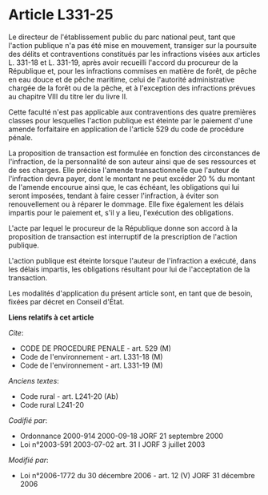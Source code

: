 # Article L331-25

Le directeur de l'établissement public du parc national peut, tant que l'action publique n'a pas été mise en mouvement,
transiger sur la poursuite des délits et contraventions constitués par les infractions visées aux articles L. 331-18 et L.
331-19, après avoir recueilli l'accord du procureur de la République et, pour les infractions commises en matière de forêt,
de pêche en eau douce et de pêche maritime, celui de l'autorité administrative chargée de la forêt ou de la pêche, et à
l'exception des infractions prévues au chapitre VIII du titre Ier du livre II.

Cette faculté n'est pas applicable aux contraventions des quatre premières classes pour lesquelles l'action publique est
éteinte par le paiement d'une amende forfaitaire en application de l'article 529 du code de procédure pénale.

La proposition de transaction est formulée en fonction des circonstances de l'infraction, de la personnalité de son auteur
ainsi que de ses ressources et de ses charges. Elle précise l'amende transactionnelle que l'auteur de l'infraction devra
payer, dont le montant ne peut excéder 20 % du montant de l'amende encourue ainsi que, le cas échéant, les obligations qui
lui seront imposées, tendant à faire cesser l'infraction, à éviter son renouvellement ou à réparer le dommage. Elle fixe
également les délais impartis pour le paiement et, s'il y a lieu, l'exécution des obligations.

L'acte par lequel le procureur de la République donne son accord à la proposition de transaction est interruptif de la
prescription de l'action publique.

L'action publique est éteinte lorsque l'auteur de l'infraction a exécuté, dans les délais impartis, les obligations résultant
pour lui de l'acceptation de la transaction.

Les modalités d'application du présent article sont, en tant que de besoin, fixées par décret en Conseil d'État.

**Liens relatifs à cet article**

_Cite_:

  - CODE DE PROCEDURE PENALE - art. 529 (M)
  - Code de l'environnement - art. L331-18 (M)
  - Code de l'environnement - art. L331-19 (M)

_Anciens textes_:

  - Code rural - art. L241-20 (Ab)
  - Code rural L241-20

_Codifié par_:

  - Ordonnance 2000-914 2000-09-18 JORF 21 septembre 2000
  - Loi n°2003-591 2003-07-02 art. 31 I JORF 3 juillet 2003

_Modifié par_:

  - Loi n°2006-1772 du 30 décembre 2006 - art. 12 (V) JORF 31 décembre 2006
